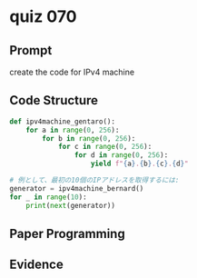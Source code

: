 # quiz 070

## Prompt
create the code for IPv4 machine

## Code Structure
```.py
def ipv4machine_gentaro():
    for a in range(0, 256):
        for b in range(0, 256):
            for c in range(0, 256):
                for d in range(0, 256):
                    yield f"{a}.{b}.{c}.{d}"

# 例として、最初の10個のIPアドレスを取得するには:
generator = ipv4machine_bernard()
for _ in range(10):
    print(next(generator))


```

## Paper Programming

## Evidence
